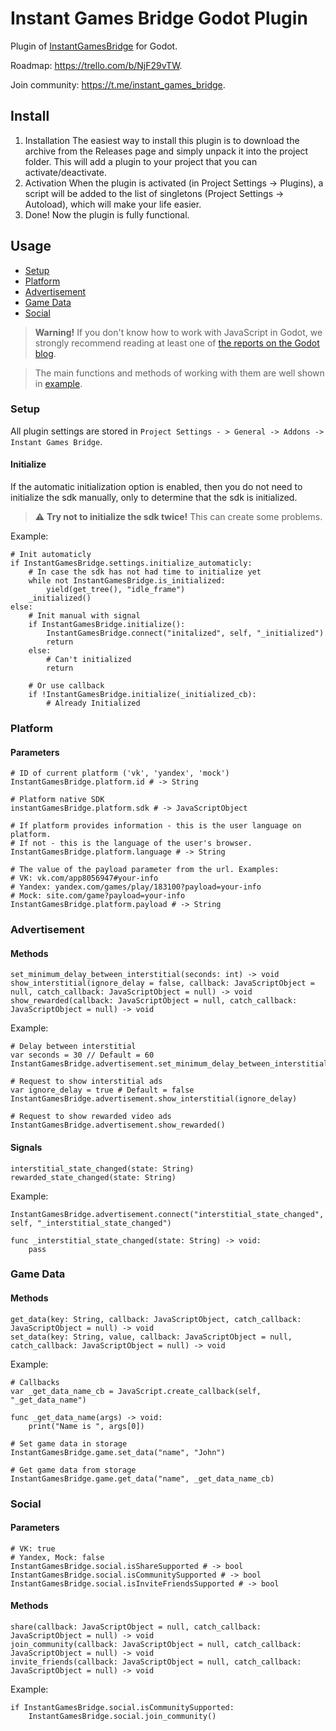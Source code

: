 # Instant Games Bridge Godot Plugin
Plugin of [InstantGamesBridge](https://github.com/instant-games-bridge/instant-games-bridge) for Godot.

Roadmap: https://trello.com/b/NjF29vTW.

Join community: https://t.me/instant_games_bridge.

## Install
1. Installation
The easiest way to install this plugin is to download the archive from the Releases page and simply unpack it into the project folder. This will add a plugin to your project that you can activate/deactivate.
2. Activation
When the plugin is activated (in Project Settings -> Plugins), a script will be added to the list of singletons (Project Settings -> Autoload), which will make your life easier.
4. Done!
Now the plugin is fully functional.

## Usage
+ [Setup](#setup)
+ [Platform](#platform)
+ [Advertisement](#advertisement)
+ [Game Data](#game-data)
+ [Social](#social)

> **Warning!**
> If you don't know how to work with JavaScript in Godot, we strongly recommend reading at least one of [the reports on the Godot blog](https://godotengine.org/article/godot-web-progress-report-9).

> The main functions and methods of working with them are well shown in [example](addons/instant_games_bridge/example/example.gd).

### Setup
All plugin settings are stored in `Project Settings - > General -> Addons -> Instant Games Bridge`.

#### Initialize
If the automatic initialization option is enabled, then you do not need to initialize the sdk manually, only to determine that the sdk is initialized.

> :warning: **Try not to initialize the sdk twice!** This can create some problems.

Example:
```gdscript
# Init automaticly
if InstantGamesBridge.settings.initialize_automaticly:
    # In case the sdk has not had time to initialize yet
    while not InstantGamesBridge.is_initialized:
        yield(get_tree(), "idle_frame")
    _initialized()
else:
    # Init manual with signal
    if InstantGamesBridge.initialize():
        InstantGamesBridge.connect("initalized", self, "_initialized")
        return
    else:
        # Can't initialized
        return

    # Or use callback
    if !InstantGamesBridge.initialize(_initialized_cb):
        # Already Initialized
```

### Platform
#### Parameters
```gdscript
# ID of current platform ('vk', 'yandex', 'mock')
InstantGamesBridge.platform.id # -> String

# Platform native SDK
instantGamesBridge.platform.sdk # -> JavaScriptObject

# If platform provides information - this is the user language on platform. 
# If not - this is the language of the user's browser.
InstantGamesBridge.platform.language # -> String

# The value of the payload parameter from the url. Examples:
# VK: vk.com/app8056947#your-info
# Yandex: yandex.com/games/play/183100?payload=your-info
# Mock: site.com/game?payload=your-info
InstantGamesBridge.platform.payload # -> String
```

### Advertisement
#### Methods
```gdscript
set_minimum_delay_between_interstitial(seconds: int) -> void
show_interstitial(ignore_delay = false, callback: JavaScriptObject = null, catch_callback: JavaScriptObject = null) -> void
show_rewarded(callback: JavaScriptObject = null, catch_callback: JavaScriptObject = null) -> void
```

Example:
```gdscript
# Delay between interstitial
var seconds = 30 // Default = 60
InstantGamesBridge.advertisement.set_minimum_delay_between_interstitial(seconds)

# Request to show interstitial ads
var ignore_delay = true # Default = false
InstantGamesBridge.advertisement.show_interstitial(ignore_delay)

# Request to show rewarded video ads
InstantGamesBridge.advertisement.show_rewarded()
```
#### Signals
```gdscript
interstitial_state_changed(state: String)
rewarded_state_changed(state: String)
```

Example:
```gdscript
InstantGamesBridge.advertisement.connect("interstitial_state_changed", self, "_interstitial_state_changed")

func _interstitial_state_changed(state: String) -> void:
    pass
```
### Game Data
#### Methods
```gdscript
get_data(key: String, callback: JavaScriptObject, catch_callback: JavaScriptObject = null) -> void
set_data(key: String, value, callback: JavaScriptObject = null, catch_callback: JavaScriptObject = null) -> void
```

Example:
```gdscript
# Callbacks
var _get_data_name_cb = JavaScript.create_callback(self, "_get_data_name")

func _get_data_name(args) -> void:
    print("Name is ", args[0])

# Set game data in storage
InstantGamesBridge.game.set_data("name", "John")

# Get game data from storage
InstantGamesBridge.game.get_data("name", _get_data_name_cb)

```

### Social
#### Parameters
```gdscript
# VK: true
# Yandex, Mock: false
InstantGamesBridge.social.isShareSupported # -> bool
InstantGamesBridge.social.isCommunitySupported # -> bool
InstantGamesBridge.social.isInviteFriendsSupported # -> bool
```

#### Methods
```gdscript
share(callback: JavaScriptObject = null, catch_callback: JavaScriptObject = null) -> void
join_community(callback: JavaScriptObject = null, catch_callback: JavaScriptObject = null) -> void
invite_friends(callback: JavaScriptObject = null, catch_callback: JavaScriptObject = null) -> void
```

Example:
```gdscript
if InstantGamesBridge.social.isCommunitySupported:
    InstantGamesBridge.social.join_community()
```
